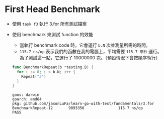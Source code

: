 # First Head Benchmark

- 使用 `task f3` 執行 3.for 所有測試檔案
- 使用 benchmark 來測試 function 的效能
  - 當執行 benchmark code 時，它會運行 `b.N` 次並測量所需的時間。
  - `115.7 ns/op` 表示我們的函數在我的電腦上，平均需要 `115.7 奈秒` 運行。為了測試這一點，它運行了 10000000 次。（預設情況下會按順序執行）

  ```go
  func BenchmarkRepeat(b *testing.B) {
    for i := 0; i < b.N; i++ {
      Repeat("a")
    }
  }
  ```

  ```
  goos: darwin
  goarch: amd64
  pkg: github.com/jasonLuFa/learn-go-with-test/fundamentals/3.for
  BenchmarkRepeat-12       9893356               115.7 ns/op
  PASS
  ```